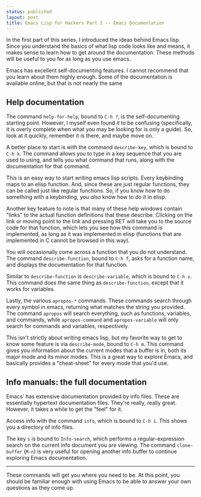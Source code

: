 ```yaml
---
status: published
layout: post
title: Emacs Lisp for Hackers Part 2 -- Emacs Documentation
---
```


In the first part of this series, I introduced the
ideas behind Emacs lisp. Since you understand the basics of what lisp code
looks like and means, it makes sense to learn how to get around the
documentation. These methods will be useful to you for as long as you
use emacs.

Emacs has excellent self-documenting features. I cannot recommend 
that you learn about them highly enough. Some of the documentation is
available online, but that is not nearly the same


Help documentation
------------------

The command `help-for-help`, bound to `C-h ?`, is the self-documenting
starting point. However, I myself even found *it* to be confusing
(specifically, it is overly complete when what you may be looking for
is only a guide). So,
look at it quickly, remember it is there, and maybe move on. 

A better place to start is with the command `describe-key`, which is
bound to `C-h k`. The command allows you to type in a key sequence
that you are used to using, and tells you what command that runs,
along with the documentation for that command. 

This is an easy way to start writing emacs lisp scripts. Every
keybinding maps to an elisp function. And, since these are just
regular functions, they can be called just like regular functions. So,
if you know how to do something with a keybinding, you *also* know how
to do it in elisp. 

Another key feature to note is that many of these help windows contain
"links" to the actual function definitions that these
describe. Clicking on the link or moving point to the link and
pressing RET will take you to the source code for that function, which
lets you see how this command is implemented, as long as it was
implemented in elisp (functions that are implemented in C cannot be
browsed in this way). 

You will occasionally come across a function that you do not
understand. The command `describe-function`, bound to `C-h f`, asks
for a function name, and displays the documentation for that function.

Similar to `describe-function` is `describe-variable`, which is bound
to `C-h v`. This command does the same thing as `describe-function`,
except that it works for variables.   


Lastly, the various `apropos-*` commands. These commands search
through every symbol in emacs, returning what matches the string you
provided. The command `apropos` will search everything, such as
functions, variables, and commands, while `apropos-command` and
`apropos-variable` will only search for commands and variables,
respectively. 

This isn't strictly about writing emacs lisp, but my favorite way to
get to know some feature is via `describe-mode`, bound to 
`C-h m`. This command gives you information about the current
modes that a buffer is in, both its major mode and its minor
modes. This is a great way to explore Emacs, and basically provides a
"cheat-sheet" for every mode that you'd use. 


Info manuals: the full documentation
------------------------------------

Emacs' has extensive documentation provided by info files. These are
essentially hypertext documentation files. They're really, really
great. However, it takes a while to get the "feel" for it. 

Access info with the command `info`, which is bound to `C-h i`. This
shows you a directory of info files. 

The key `s` is bound to `Info-search`, which performs a regular-expression
search on the current 
info document you are viewing. The command `clone-buffer` (`M-n`) is
very useful for opening another info buffer to continue
exploring Emacs documentation. 


------

These commands will get you where you need to be. At this point, you
should be familiar enough with using Emacs to be able to answer your
own questions as they come up. 



